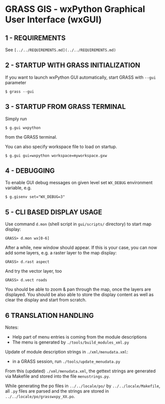 # GRASS GIS - wxPython Graphical User Interface (wxGUI)

## 1 - REQUIREMENTS

See `[../../REQUIREMENTS.md](../../REQUIREMENTS.md)`

## 2 - STARTUP WITH GRASS INITIALIZATION

If you want to launch wxPython GUI automatically, start GRASS with
`--gui` parameter

`$ grass --gui`

## 3 - STARTUP FROM GRASS TERMINAL

Simply run

`$ g.gui wxpython`

from the GRASS terminal.

You can also specify workspace file to load on startup.

`$ g.gui gui=wxpython workspace=myworkspace.gxw`

## 4 - DEBUGGING

To enable GUI debug messages on given level set `WX_DEBUG` environment
variable, e.g.

`$ g.gisenv set="WX_DEBUG=3"`

## 5 - CLI BASED DISPLAY USAGE

Use command `d.mon` (shell script in `gui/scripts/` directory) to start map
display:

`GRASS> d.mon wx[0-6]`

After a while, new window should appear. If this is your case, you can now
add some layers, e.g. a raster layer to the map display:

`GRASS> d.rast aspect`

And try the vector layer, too

`GRASS> d.vect roads`

You should be able to zoom & pan through the map, once the layers are
displayed. You should be also able to store the display content as well as
clear the display and start from scratch.

## 6 TRANSLATION HANDLING

Notes:

- Help part of menu entries is coming from the module descriptions
- The menu is generated by `./tools/build_modules_xml.py`

Update of module description strings in `./xml/menudata.xml`:

- in a GRASS session, run `./tools/update_menudata.py`

From this (updated) `./xml/menudata.xml`, the gettext strings are generated
via Makefile and stored into the file `menustrings.py`.

While generating the po files in `../../locale/po/` by `../../locale/Makefile`,
all `.py` files are parsed and the strings are stored in
`../../locale/po/grasswxpy_XX.po`.
